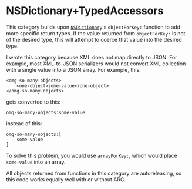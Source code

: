 NSDictionary+TypedAccessors
===========================

This category builds upon [`NSDictionary`][NSDictionary]'s `objectForKey:` function to add more specific return types. If the value returned from `objectForKey:` is not of the desired type, this will attempt to coerce that value into the desired type.

I wrote this category because XML does not map directly to JSON. For example, most XML-to-JSON serializers would not convert XML collection with a single value into a JSON array. For example, this:

	<omg-so-many-objects>
		<one-object>some-value</one-object>
	</omg-so-many-objects>

gets converted to this:
	
	omg-so-many-objects:some-value

instead of this:

	omg-so-many-objects:[
		some-value
	]

To solve this problem, you would use `arrayForKey:`, which would place `some-value` into an array.

All objects returned from functions in this category are autoreleasing, so this code works equally well with or without ARC.


[NSDictionary]:https://developer.apple.com/library/mac/#documentation/Cocoa/Reference/Foundation/Classes/nsdictionary_Class/Reference/Reference.html